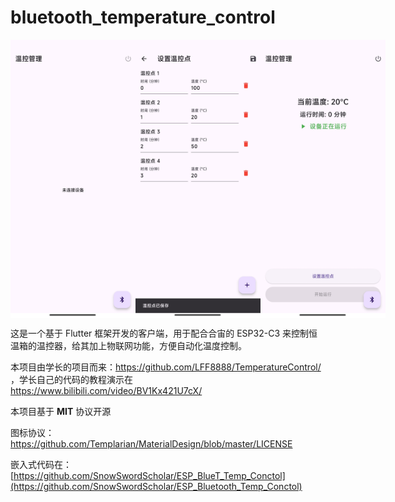 # bluetooth_temperature_control


<div style="display: flex; justify-content: space-around;">
  <img src="images/image-1.jpg" alt="Image1" style="width:200px;height:auto;">
  <img src="images/image-2.jpg" alt="Image2" style="width:200px;height:auto;">
  <img src="images/image-3.jpg" alt="Image3" style="width:200px;height:auto;">
</div>

这是一个基于 Flutter 框架开发的客户端，用于配合合宙的 ESP32-C3 来控制恒温箱的温控器，给其加上物联网功能，方便自动化温度控制。

本项目由学长的项目而来：https://github.com/LFF8888/TemperatureControl/ ，学长自己的代码的教程演示在 https://www.bilibili.com/video/BV1Kx421U7cX/

本项目基于 **MIT** 协议开源  

图标协议：https://github.com/Templarian/MaterialDesign/blob/master/LICENSE


嵌入式代码在：
[https://github.com/SnowSwordScholar/ESP_BlueT_Temp_Conctol](https://github.com/SnowSwordScholar/ESP_Bluetooth_Temp_Conctol)
